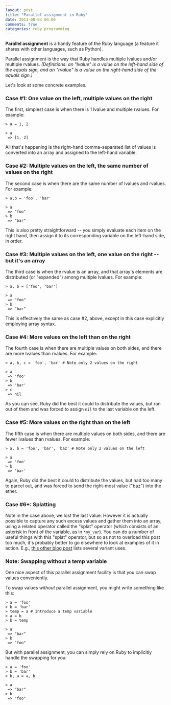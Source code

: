 ```yaml
---
layout: post
title: "Parallel assignment in Ruby"
date: 2013-08-04 04:00
comments: true
categories: ruby programming
---
```


**Parallel assignment** is a handy feature of the Ruby language (a feature it shares with other languages, such as Python).

Parallel assignment is the way that Ruby handles multiple lvalues and/or multiple rvalues. *(Definitions: an "lvalue" is a value on the left-hand side of the equals sign, and an "rvalue" is a value on the right-hand side of the equals sign.)*

Let's look at some concrete examples.

### Case #1: One value on the left, multiple values on the right

The first, simplest case is when there is 1 lvalue and multiple rvalues. For example:

    > a = 1, 2
    
    > a
     => [1, 2] 
    

All that's happening is the right-hand comma-separated list of values is converted into an array and assigned to the left-hand variable.

### Case #2: Multiple values on the left, the same number of values on the right

The second case is when there are the same number of lvalues and rvalues. For example:

    > a,b = 'foo', 'bar'
    
    > a
     => "foo" 
    > b
     => "bar" 
    

This is also pretty straightforward -- you simply evaluate each item on the right hand, then assign it to its corresponding variable on the left-hand side, in order.

### Case #3: Multiple values on the left, one value on the right -- but it's an array

The third case is when the rvalue is an array, and that array's elements are distributed (or "expanded") among multiple lvalues. For example:

    > a, b = ['foo', 'bar']
    
    > a
     => "foo" 
    > b
     => "bar" 
    

This is effectively the same as case #2, above, except in this case explicitly employing array syntax.

### Case #4: More values on the left than on the right

The fourth case is when there are multiple values on both sides, and there are more lvalues than rvalues. For example:

    > a, b, c = 'foo', 'bar' # Note only 2 values on the right
    
    > a
     => 'foo'
    > b
     => 'bar'
    > c
     => nil 
    

As you can see, Ruby did the best it could to distribute the values, but ran out of them and was forced to assign `nil` to the last variable on the left.

### Case #5: More values on the right than on the left

The fifth case is when there are multiple values on both sides, and there are fewer lvalues than rvalues. For example:

    > a, b = 'foo', 'bar', 'baz' # Note only 2 values on the left
    
    > a
     => 'foo'
    > b
     => 'bar'
    

Again, Ruby did the best it could to distribute the values, but had too many to parcel out, and was forced to send the right-most value ("baz") into the ether.

### Case #6+: Splatting

Note in the case above, we lost the last value. However it is actually possible to capture any such excess values and gather them into an array, using a related operator called the "splat" operator (which consists of an asterisk in front of the variable, as in `*my_var`). You can do a number of useful things with this "splat" operator, but so as not to overload this post too much, it's probably better to go elsewhere to look at examples of it in action. E.g., [this other blog post][1] lists several variant uses. <br/>

### Note: Swapping without a temp variable

One nice aspect of this parallel assignment facility is that you can swap values conveniently.

To swap values *without* parallel assignment, you might write something like this:

    > a = 'foo'
    > b = 'bar'
    > temp = a # Introduce a temp variable
    > a = b
    > b = temp
    
    > a
     => "bar" 
    > b
     => "foo" 
    

But with parallel assignment, you can simply rely on Ruby to implicitly handle the swapping for you:

    > a = 'foo'
    > b = 'bar'
    > b, a = a, b
    
    > a
     => "bar" 
    > b
     => "foo"

 [1]: http://endofline.wordpress.com/2011/01/21/the-strange-ruby-splat/